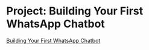 # Project: Building Your First WhatsApp Chatbot

[Building Your First WhatsApp Chatbot](https://n8n.io/workflows/2465-building-your-first-whatsapp-chatbot/)